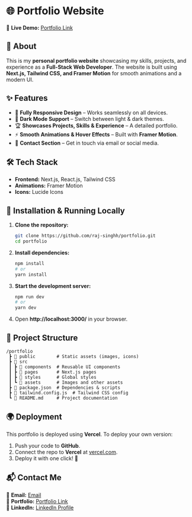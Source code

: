 
# 🌐 **Portfolio Website**  

🚀 **Live Demo:** [ Portfolio Link](https://rajsinghs.vercel.app/)  

## 📌 **About**  
This is my **personal portfolio website** showcasing my skills, projects, and experience as a **Full-Stack Web Developer**. The website is built using **Next.js, Tailwind CSS, and Framer Motion** for smooth animations and a modern UI.  

## ✨ **Features**  
- 🎨 **Fully Responsive Design** – Works seamlessly on all devices.  
- 🌙 **Dark Mode Support** – Switch between light & dark themes.  
- 🏆 **Showcases Projects, Skills & Experience** – A detailed portfolio.  
- ⚡ **Smooth Animations & Hover Effects** – Built with **Framer Motion**.  
- 📩 **Contact Section** – Get in touch via email or social media.  

## 🛠 **Tech Stack**  
- **Frontend:** Next.js, React.js, Tailwind CSS  
- **Animations:** Framer Motion  
- **Icons:** Lucide Icons  

## 🚀 **Installation & Running Locally**  
1. **Clone the repository:**  
   ```bash
   git clone https://github.com/raj-singhh/portfolio.git
   cd portfolio
   ```  
2. **Install dependencies:**  
   ```bash
   npm install
   # or
   yarn install
   ```  
3. **Start the development server:**  
   ```bash
   npm run dev
   # or
   yarn dev
   ```  
4. Open **http://localhost:3000/** in your browser.  

## 📂 **Project Structure**  
```
/portfolio
 ┣ 📁 public        # Static assets (images, icons)
 ┣ 📁 src
 ┃ ┣ 📁 components  # Reusable UI components
 ┃ ┣ 📁 pages       # Next.js pages
 ┃ ┣ 📁 styles      # Global styles
 ┃ ┗ 📁 assets      # Images and other assets
 ┣ 📄 package.json  # Dependencies & scripts
 ┣ 📄 tailwind.config.js  # Tailwind CSS config
 ┗ 📄 README.md     # Project documentation
```  

## 🌍 **Deployment**  
This portfolio is deployed using **Vercel**. To deploy your own version:  
1. Push your code to **GitHub**.  
2. Connect the repo to **Vercel** at [vercel.com](https://vercel.com/).  
3. Deploy it with one click! 🚀  

## 📬 **Contact Me**  
📧 **Email:** [Email](rajsinghh314@gmail.com)  
🔗 **Portfolio:** [Portfolio Link](https://rajsinghs.vercel.app/)  
🔗 **LinkedIn:** [LinkedIn Profile](https://linkedin.com/in/rajsingh-/)  

